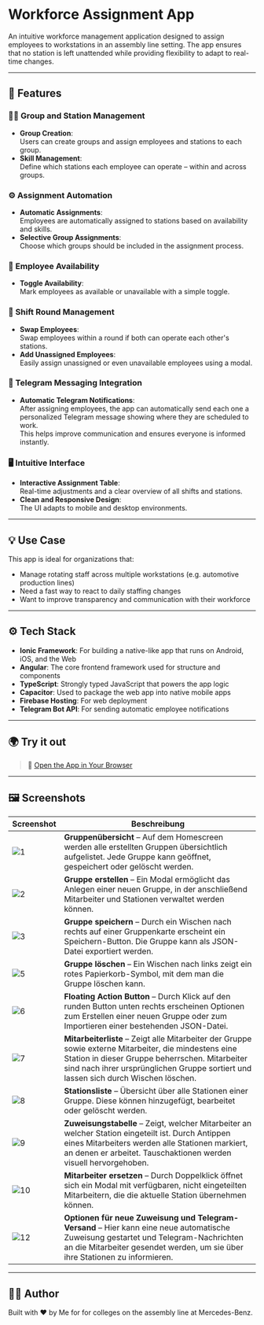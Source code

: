 # Workforce Assignment App

An intuitive workforce management application designed to assign employees to workstations in an assembly line setting. The app ensures that no station is left unattended while providing flexibility to adapt to real-time changes.

---

## 🚀 Features

### 🧑‍🔧 Group and Station Management
- **Group Creation**:  
  Users can create groups and assign employees and stations to each group.  
- **Skill Management**:  
  Define which stations each employee can operate – within and across groups.  

### ⚙️ Assignment Automation
- **Automatic Assignments**:  
  Employees are automatically assigned to stations based on availability and skills.  
- **Selective Group Assignments**:  
  Choose which groups should be included in the assignment process.  

### 📅 Employee Availability
- **Toggle Availability**:  
  Mark employees as available or unavailable with a simple toggle.  

### 🔄 Shift Round Management
- **Swap Employees**:  
  Swap employees within a round if both can operate each other's stations.  
- **Add Unassigned Employees**:  
  Easily assign unassigned or even unavailable employees using a modal.  

### 📲 Telegram Messaging Integration
- **Automatic Telegram Notifications**:  
  After assigning employees, the app can automatically send each one a personalized Telegram message showing where they are scheduled to work.  
  This helps improve communication and ensures everyone is informed instantly.

### 🖥️ Intuitive Interface
- **Interactive Assignment Table**:  
  Real-time adjustments and a clear overview of all shifts and stations.  
- **Clean and Responsive Design**:  
  The UI adapts to mobile and desktop environments.

---

## 💡 Use Case

This app is ideal for organizations that:
- Manage rotating staff across multiple workstations (e.g. automotive production lines)
- Need a fast way to react to daily staffing changes
- Want to improve transparency and communication with their workforce

---

## ⚙️ Tech Stack

- **Ionic Framework**: For building a native-like app that runs on Android, iOS, and the Web  
- **Angular**: The core frontend framework used for structure and components  
- **TypeScript**: Strongly typed JavaScript that powers the app logic  
- **Capacitor**: Used to package the web app into native mobile apps  
- **Firebase Hosting**: For web deployment  
- **Telegram Bot API**: For sending automatic employee notifications  

---

## 🌍 Try it out

> 🔗 [Open the App in Your Browser](https://workforceassignment.firebaseapp.com)

---

## 🖼️ Screenshots

| Screenshot | Beschreibung |
|-----------|--------------|
| ![1](screenshots/1.jpg) | **Gruppenübersicht** – Auf dem Homescreen werden alle erstellten Gruppen übersichtlich aufgelistet. Jede Gruppe kann geöffnet, gespeichert oder gelöscht werden. |
| ![2](screenshots/2.jpg) | **Gruppe erstellen** – Ein Modal ermöglicht das Anlegen einer neuen Gruppe, in der anschließend Mitarbeiter und Stationen verwaltet werden können. |
| ![3](screenshots/3.jpg) | **Gruppe speichern** – Durch ein Wischen nach rechts auf einer Gruppenkarte erscheint ein Speichern-Button. Die Gruppe kann als JSON-Datei exportiert werden. |
| ![5](screenshots/5.jpg) | **Gruppe löschen** – Ein Wischen nach links zeigt ein rotes Papierkorb-Symbol, mit dem man die Gruppe löschen kann. |
| ![6](screenshots/6.jpg) | **Floating Action Button** – Durch Klick auf den runden Button unten rechts erscheinen Optionen zum Erstellen einer neuen Gruppe oder zum Importieren einer bestehenden JSON-Datei. |
| ![7](screenshots/7.jpg) | **Mitarbeiterliste** – Zeigt alle Mitarbeiter der Gruppe sowie externe Mitarbeiter, die mindestens eine Station in dieser Gruppe beherrschen. Mitarbeiter sind nach ihrer ursprünglichen Gruppe sortiert und lassen sich durch Wischen löschen. |
| ![8](screenshots/8.jpg) | **Stationsliste** – Übersicht über alle Stationen einer Gruppe. Diese können hinzugefügt, bearbeitet oder gelöscht werden. |
| ![9](screenshots/9.jpg) | **Zuweisungstabelle** – Zeigt, welcher Mitarbeiter an welcher Station eingeteilt ist. Durch Antippen eines Mitarbeiters werden alle Stationen markiert, an denen er arbeitet. Tauschaktionen werden visuell hervorgehoben. |
| ![10](screenshots/10.jpg) | **Mitarbeiter ersetzen** – Durch Doppelklick öffnet sich ein Modal mit verfügbaren, nicht eingeteilten Mitarbeitern, die die aktuelle Station übernehmen können. |
| ![12](screenshots/12.jpg) | **Optionen für neue Zuweisung und Telegram-Versand** – Hier kann eine neue automatische Zuweisung gestartet und Telegram-Nachrichten an die Mitarbeiter gesendet werden, um sie über ihre Stationen zu informieren. |

---

## 🧑‍💻 Author

Built with ❤️ by Me for for colleges on the assembly line at Mercedes-Benz.

